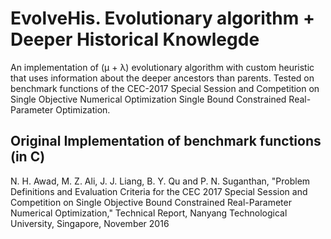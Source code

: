 # EvolveHis. Evolutionary algorithm + Deeper Historical Knowlegde
An implementation of (μ + λ) evolutionary algorithm with custom heuristic that uses information about the deeper ancestors than parents.
Tested on benchmark functions of the CEC-2017 Special Session and Competition on Single Objective Numerical Optimization Single Bound Constrained Real-Parameter Optimization.

## Original Implementation of benchmark functions (in C)
N. H. Awad, M. Z. Ali, J. J. Liang, B. Y. Qu and P. N. Suganthan, "Problem Definitions and Evaluation Criteria for the CEC 2017 Special Session and Competition on Single Objective Bound Constrained Real-Parameter Numerical Optimization," Technical Report, Nanyang Technological University, Singapore, November 2016
 

